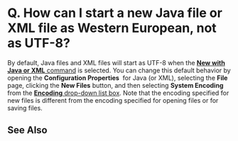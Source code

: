 # Q. How can I start a new Java file or XML file as Western European, not as UTF-8?

By default, Java files and XML files will start as UTF-8 when the
[**New with Java or XML** command](../../cmd/file/file_new_config) is selected. You can change this default behavior by opening the **Configuration Properties**  for Java (or XML), selecting the **File** page, clicking the
**New Files** button, and then selecting **System Encoding** from the
[**Encoding** drop-down list box](../../dlg/properties/file/new_details/index). Note that the encoding specified for
new files is
different from the encoding specified for opening files or for saving files.

## See Also

